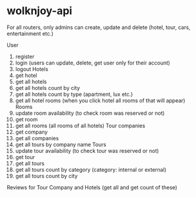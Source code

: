 # wolknjoy-api

For all routers, only admins can create, update and delete (hotel, tour, cars, entertainment etc.)

User
1. register
2. login (users can update, delete, get user only for their account)
3. logout
Hotels
1. get hotel
2. get all hotels
3. get all hotels count by city
4. get all hotels count by type (apartment, lux etc.)
5. get all hotel rooms (when you click hotel all rooms of that will appear)
Rooms
1. update room availability (to check room was reserved or not)
2. get room
3. get all rooms (all rooms of all hotels)
Tour companies
1. get company
2. get all companies
3. get all tours by company name
Tours
1. update tour availability (to check tour was reserved or not)
2. get tour
3. get all tours
4. get all tours count by category (category: internal or external)
5. get all tours count by city

Reviews for Tour Company and Hotels (get all and get count of these)
